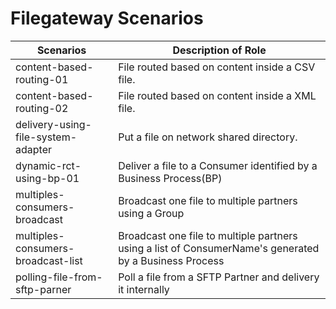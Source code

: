 # Filegateway Scenarios

| Scenarios                          |            Description of Role                                          |
|------------------------------------|-------------------------------------------------------------------------|
| content-based-routing-01           | File routed based on content inside a CSV file. |
| content-based-routing-02           | File routed based on content inside a XML file. |
| delivery-using-file-system-adapter | Put a file on network shared directory.|
| dynamic-rct-using-bp-01            | Deliver a file to a Consumer identified by a Business Process(BP)|
| multiples-consumers-broadcast      | Broadcast one file to multiple partners using a Group|
| multiples-consumers-broadcast-list | Broadcast one file to multiple partners using a list of ConsumerName's generated by a Business Process|
| polling-file-from-sftp-parner      | Poll a file from a SFTP Partner and delivery it internally  |
